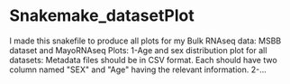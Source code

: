 # Snakemake_datasetPlot
I made this snakefile to produce all plots for my Bulk RNAseq data: MSBB dataset and MayoRNAseq
Plots:
1-Age and sex distribution plot for all datasets: Metadata files should be in CSV format. Each should have two column named "SEX" and "Age" having the relevant information.
2-...
